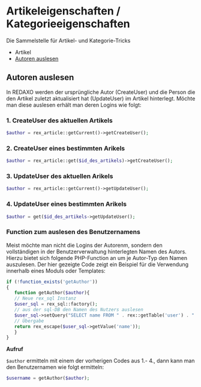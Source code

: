 # Artikeleigenschaften / Kategorieeigenschaften

Die Sammelstelle für Artikel- und Kategorie-Tricks

- Artikel
-   [Autoren auslesen](#autoren)


<a name="autoren"></a>
## Autoren auslesen

In REDAXO werden der ursprüngliche Autor (CreateUser) und die Person die den Artikel zuletzt aktualisiert hat (UpdateUser) im Artikel hinterlegt. Möchte man diese auslesen erhält man deren Logins wie folgt: 

### 1. CreateUser des aktuellen Artikels

```php
$author = rex_article::getCurrent()->getCreateUser();
```

### 2. CreateUser eines bestimmten Arikels

```php
$author = rex_article::get($id_des_artikels)->getCreateUser();
```

### 3. UpdateUser des aktuellen Arikels

```php
$author = rex_article::getCurrent()->getUpdateUser();
```

### 4. UpdateUser eines bestimmten Arikels

```php
$author = get($id_des_artikels->getUpdateUser();
```


### Function zum auslesen des Benutzernamens

Meist möchte man nicht die Logins der Autorenm, sondern den vollständigen in der Benutzerverwaltung hinterlegten Namen des Autors. 
Hierzu bietet sich folgende PHP-Function an um je Autor-Typ den Namen auszulesen. Der hier gezeigte Code zeigt ein Beispiel für die Verwendung innerhalb eines Moduls oder Templates: 

```php 
if (!function_exists('getAuthor'))
{
   function getAuthor($author){
   // Neue rex_sql Instanz
   $user_sql = rex_sql::factory(); 
   // aus der sql-DB den Namen des Nutzers auslesen
   $user_sql->setQuery("SELECT name FROM " . rex::getTable('user') . " WHERE login = :login",  array(":login" => $art_author)); 
   // Übergabe
   return rex_escape($user_sql->getValue('name')); 
   }
}
```

**Aufruf**

`$author` ermitteln mit einem der vorherigen Codes aus 1.- 4., dann kann man den Benutzernamen wie folgt ermitteln: 
 
```php
$username = getAuthor($author);
```




